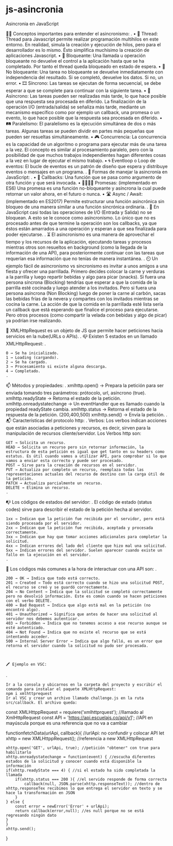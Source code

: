# js-asincronia
Asincronia en JavaScript

✍🏾 Conceptos importantes para entender el asincronismo:
.
• 🧵 Thread: Thread para Javascript permite realizar programación multihilos en este entorno. En realidad, simula la creación y ejecución de hilos, pero para el desarrollador es lo mismo. Ésto simplifica muchísimo la creación de aplicaciones Javascript.
• 🚫 Bloqueante: Una llamada u operación bloqueante no devuelve el control a la aplicación hasta que se ha completado. Por tanto el thread queda bloqueado en estado de espera.
• 🚿 No bloqueante: Una tarea no bloqueante se devuelve inmediatamente con independencia del resultado. Si se completó, devuelve los datos. Si no, un error.
• 🎞️ Síncrono: Las tareas se ejecutan de forma secuencial, se debe esperar a que se complete para continuar con la siguiente tarea.
• 🚦 Asíncrono: Las tareas pueden ser realizadas más tarde, lo que hace posible que una respuesta sea procesada en diferido. La finalización de la operación I/O (entrada/salida) se señaliza más tarde, mediante un mecanismo específico como por ejemplo un callback, una promesa o un evento, lo que hace posible que la respuesta sea procesada en diferido.
• 🛤️ Paralelismo: El paralelismo es la ejecución simultánea de dos o más tareas. Algunas tareas se pueden dividir en partes más pequeñas que pueden ser resueltas simultáneamente.
• 🎮 Concurrencia: La concurrencia es la capacidad de un algoritmo o programa para ejecutar más de una tarea a la vez. El concepto es similar al procesamiento paralelo, pero con la posibilidad de que muchos trabajos independientes hagan diferentes cosas a la vez en lugar de ejecutar el mismo trabajo.
• 🌀 Eventloop o Loop de eventos: El bucle de eventos es un patrón de diseño que espera y distribuye eventos o mensajes en un programa.
.
📝 Formas de manejar la asincronía en JavaScript:
.
• 📩 Callbacks: Una función que se pasa como argumento de otra función y que será invocada.
• 🫱🏼‍🫲🏾 Promesas: (implementado en ES6) Una promesa es una función no-bloqueante y asíncrona la cual puede retornar un valor ahora, en el futuro o nunca.
• 🛣️ Async / Await: (implementado en ES2017) Permite estructurar una función asincrónica sin bloqueo de una manera similar a una función sincrónica ordinaria.
.
📌 En JavaScript casi todas las operaciones de I/O (Entrada y Salida) no se bloquean. A esto se le conoce como asíncronismo. Lo único que no es procesado antes de que termine la operación son los callbacks, ya que éstos están amarrados a una operación y esperan a que sea finalizada para poder ejecutarse.
.
⏳ El asincronismo es una manera de aprovechar el tiempo y los recursos de la aplicación, ejecutando tareas y procesos mientras otros son resueltos en background (como la llegada de la información de una API), para posteriormente continuar con las tareas que requerían esa información que no tenías de manera instantánea.
.
⏲️ Un ejemplo fácil de asincronismo vs sincronismo es invitar a unos amigos a una fiesta y ofrecer una parrillada. Primero decides colocar la carne y verduras a la parrilla y luego repartir bebidas y algo para picar (snacks). Si fuera una persona síncrona (Blocking) tendrías que esperar a que la comida de la parrilla esté cocinada y luego atender a los invitados. Pero si fuera una persona asíncrona (Non Blocking) luego de poner la carne al carbón, sacas las bebidas frías de la nevera y compartes con los invitados mientras se cocina la carne. La acción de que la comida en la parrillada esté lista sería un callback que está esperando que finalice el proceso para ejecutarse. Pero otros procesos (como compartir la velada con bebidas y algo de picar) ya podrían irse realizando.


📲 XMLHttpRequest es un objeto de JS que permite hacer peticiones hacia servicios en la nube(URLs o APIs).
.
📪 Existen 5 estados en un llamado XMLHttpRequest:
.

    0 → Se ha inicializado.
    1 → Loading (cargando).
    2 → Se ha cargado.
    3 → Procesamiento si existe alguna descarga.
    4 → Completado.
    .

📫 Métodos y propiedades:
.
xmlhttp.open() → Prepara la petición para ser enviada tomando tres parámetros: prótocolo, url, asíncrono (true).
xmlhttp.readyState → Retorna el estado de la petición.
xmlhttp.onreadystatechange → Un eventHandler que es llamado cuando la propiedad readyState cambia.
xmlhttp.status → Retorna el estado de la respuesta de la petición. (200,400,500)
xmlhttp.send() → Envía la petición.
.
📬 Características del protocolo http:
.
Verbos: Los verbos indican acciones que están asociadas a peticiones y recursos, es decir, sirven para la manipulación de recursos cliente/servidor. Los Verbos http son:

    GET → Solicita un recurso.
    HEAD → Solicita un recurso pero sin retornar información, la estructura de esta petición es igual que get tanto en su headers como estatus. Es útil cuando vamos a utilizar API, para comprobar si lo que vamos a enviar esta correcto y puede ser procesado.
    POST → Sirve para la creación de recursos en el servidor.
    PUT → Actualiza por completo un recurso, reemplaza todas las representaciones actuales del recurso de destino con la carga útil de la petición.
    PATCH → Actualiza parcialmente un recurso.
    DELETE → Elimina un recurso.
    .

📭 Los códigos de estados del servidor:
.
El código de estado (status codes) sirve para describir el estado de la petición hecha al servidor.

    1xx → Indican que la petición fue recibida por el servidor, pero está siendo procesada por el servidor.
    2xx → Indican que la petición fue recibida, aceptada y procesada correctamente.
    3xx → Indican que hay que tomar acciones adicionales para completar la solicitud.
    4xx → Indican errores del lado del cliente que hizo mal una solicitud.
    5xx → Indican errores del servidor. Suelen aparecer cuando existe un fallo en la ejecución en el servidor.
    .

📧 Los códigos más comunes a la hora de interactuar con una API son:
.

    200 → OK → Indica que todo está correcto.
    201 → Created → Todo está correcto cuando se hizo una solicitud POST, el recurso se creó y se guardó correctamente.
    204 → No Content → Indica que la solicitud se completó correctamente pero no devolvió información. Este es común cuando se hacen peticiones con el verbo DELETE.
    400 → Bad Request → Indica que algo está mal en la petición (no encontró algo).
    401 → Unauthorized → Significa que antes de hacer una solicitud al servidor nos debemos autenticar.
    403 → Forbidden → Indica que no tenemos acceso a ese recurso aunque se esté autenticado.
    404 → Not Found → Indica que no existe el recurso que se está intentando acceder.
    500 → Internal Server Error → Indica que algo falló, es un error que retorna el servidor cuando la solicitud no pudo ser procesada.



    🖍️ Ejemplo en VSC:
.

    Ir a la consola y ubicarnos en la carpeta del proyecto y escribir el comando para instalar el paquete XMLHttpRequest:
    npm i xmlhttprequest
    Ir al VSC y crear un archivo llamado challenge.js en la ruta src/callback. El archivo queda:

const XMLHttppRequest = requiere('xmlhttprquest'); //llamado al XmlHttpRequest
const API = 'https://api.escuelajs.co/api/v1'; //API en mayúscula porque es una referencia que no va a cambiar

functionfetchData(urlApi, callback){ //urlApi: no confundir y colocar API
	let xhttp = new XMLHttppRequest(); //referencia a new XMLHttpRequest

	xhttp.open('GET', urlApi, true); //petición "obtener" con true para habilitarlo
	xhttp.onreadystatechange = function(event) { //escucha diferentes estados de la solicitud y conocer cuando está disponible la información
	if(xhttp.readyState === 4) { //si el estado ha sido completada la llamada
		if(xhttp.status === 200 ){ //el servido responde de forma correcta
			callback(null, JSON.parse(xhttp.responseText)); //dentro de xhttp.responseTex recibimos lo que entrega el servidor en texto y se hace la transformación en JSON
		}
	} else {
		const error = newError('Error' + urlApi);
		return callback(error,null); //es null porque no se está regresando ningún dato
	}
	}
	xhttp.send();
}

